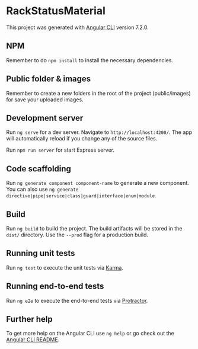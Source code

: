 # RackStatusMaterial

This project was generated with [Angular CLI](https://github.com/angular/angular-cli) version 7.2.0.

## NPM

Remember to do `npm install` to install the necessary dependencies.

## Public folder & images

Remember to create a new folders in the root of the project (public/images) for save your uploaded images.

## Development server

Run `ng serve` for a dev server. Navigate to `http://localhost:4200/`. The app will automatically reload if you change any of the source files.

Run `npm run server` for start Express server.

## Code scaffolding

Run `ng generate component component-name` to generate a new component. You can also use `ng generate directive|pipe|service|class|guard|interface|enum|module`.

## Build

Run `ng build` to build the project. The build artifacts will be stored in the `dist/` directory. Use the `--prod` flag for a production build.

## Running unit tests

Run `ng test` to execute the unit tests via [Karma](https://karma-runner.github.io).

## Running end-to-end tests

Run `ng e2e` to execute the end-to-end tests via [Protractor](http://www.protractortest.org/).

## Further help

To get more help on the Angular CLI use `ng help` or go check out the [Angular CLI README](https://github.com/angular/angular-cli/blob/master/README.md).
